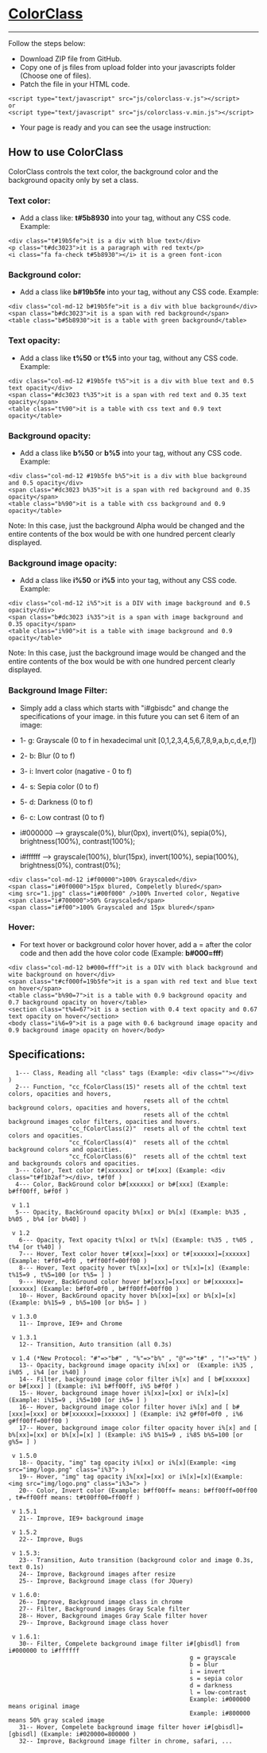 # [ColorClass](http://ColorClass.ir)
-----------
Follow the steps below:
- Download ZIP file from GitHub.
- Copy one of js files from upload folder into your javascripts folder (Choose one of files).
- Patch the file in your HTML code.

```
<script type="text/javascript" src="js/colorclass-v.js"></script>
or
<script type="text/javascript" src="js/colorclass-v.min.js"></script>
```

- Your page is ready and you can see the usage instruction:


## How to use ColorClass
ColorClass controls the text color, the background color and the background opacity only by set a class.

### Text color:
- Add a class like: **t#5b8930** into your tag, without any CSS code. Example:

```
<div class="t#19b5fe">it is a div with blue text</div>
<p class="t#dc3023">it is a paragraph with red text</p>
<i class="fa fa-check t#5b8930"></i> it is a green font-icon
```

### Background color:
- Add a class like **b#19b5fe** into your tag, without any CSS code. Example:

```
<div class="col-md-12 b#19b5fe">it is a div with blue background</div>
<span class="b#dc3023">it is a span with red background</span>
<table class="b#5b8930">it is a table with green background</table> 
```

### Text opacity:
- Add a class like **t%50** or **t%5** into your tag, without any CSS code. Example:

```
<div class="col-md-12 #19b5fe t%5">it is a div with blue text and 0.5 text opacity</div>
<span class="#dc3023 t%35">it is a span with red text and 0.35 text opacity</span>
<table class="t%90">it is a table with css text and 0.9 text opacity</table> 
```

### Background opacity:
- Add a class like **b%50** or **b%5** into your tag, without any CSS code. Example:

```
<div class="col-md-12 #19b5fe b%5">it is a div with blue background and 0.5 opacity</div>
<span class="#dc3023 b%35">it is a span with red background and 0.35 opacity</span>
<table class="b%90">it is a table with css background and 0.9 opacity</table> 
```
Note: In this case, just the background Alpha would be changed and the entire contents of the box would be with one hundred percent clearly displayed.


### Background image opacity:
- Add a class like **i%50** or **i%5** into your tag, without any CSS code. Example:

```
<div class="col-md-12 i%5">it is a DIV with image background and 0.5 opacity</div>
<span class="b#dc3023 i%35">it is a span with image background and 0.35 opacity</span>
<table class="i%90">it is a table with image background and 0.9 opacity</table> 
```
Note: In this case, just the background image would be changed and the entire contents of the box would be with one hundred percent clearly displayed.

### Background Image Filter:
-  Simply add a class which starts with "i#gbisdc" and change the specifications of your image. in this future you can set 6 item of an image: 
- 1- g: Grayscale (0 to f in hexadecimal unit [0,1,2,3,4,5,6,7,8,9,a,b,c,d,e,f])
- 2- b: Blur (0 to f)
- 3- i: Invert color (nagative - 0 to f)
- 4- s: Sepia color (0 to f)
- 5- d: Darkness (0 to f)
- 6- c: Low contrast (0 to f)

- i#000000 --> grayscale(0%), blur(0px), invert(0%), sepia(0%), brightness(100%), contrast(100%);
- i#ffffff --> grayscale(100%), blur(15px), invert(100%), sepia(100%), brightness(0%), contrast(0%); 

```
<div class="col-md-12 i#f00000">100% Grayscaled</div>
<span class="i#0f0000">15px blured, Compeletly blured</span>
<img src="1.jpg" class="i#00f000" />100% Inverted color, Negative
<span class="i#700000">50% Grayscaled</span>
<span class="i#f00">100% Grayscaled and 15px blured</span>
```

### Hover:
- For text hover or background color hover hover, add a = after the color code and then add the hove color code (Example: **b#000=fff**)

```
<div class="col-md-12 b#000=fff">it is a DIV with black background and wite background on hover</div>
<span class="t#cf000f=19b5fe">it is a span with red text and blue text on hover</span>
<table class="b%90=7">it is a table with 0.9 background opacity and 0.7 background opacity on hover</table> 
<section class="t%4=67">it is a section with 0.4 text opacity and 0.67 text opacity on hover</section>
<body class="i%6=9">it is a page with 0.6 background image opacity and 0.9 background image opacity on hover</body>
```


## Specifications:
```
  1--- Class, Reading all "class" tags (Example: <div class=""></div> )
  2--- Function, "cc_fColorClass(15)" resets all of the cchtml text colors, opacities and hovers,
                                      resets all of the cchtml background colors, opacities and hovers,
                                      resets all of the cchtml background images color filters, opacities and hovers.
                 "cc_fColorClass(2)"  resets all of the cchtml text colors and opacities.
                 "cc_fColorClass(4)"  resets all of the cchtml background colors and opacities.
                 "cc_fColorClass(6)"  resets all of the cchtml text and backgrounds colors and opacities.
  3--- Color, Text color t#[xxxxxx] or t#[xxx] (Example: <div class="t#f1b2af"></div>, t#f0f )
  4--- Color, BackGround color b#[xxxxxx] or b#[xxx] (Example: b#ff00ff, b#f0f )

 v 1.1
  5--- Opacity, BackGround opacity b%[xx] or b%[x] (Example: b%35 , b%05 , b%4 [or b%40] )

 v 1.2
   6--- Opacity, Text opacity t%[xx] or t%[x] (Example: t%35 , t%05 , t%4 [or t%40] )
   7--- Hover, Text color hover t#[xxx]=[xxx] or t#[xxxxxx]=[xxxxxx] (Example: t#f0f=0f0 , t#ff00ff=00ff00 )
   8--- Hover, Text opacity hover t%[xx]=[xx] or t%[x]=[x] (Example: t%15=9 , t%5=100 [or t%5= ] )
   9--- Hover, BackGround color hover b#[xxx]=[xxx] or b#[xxxxxx]=[xxxxxx] (Example: b#f0f=0f0 , b#ff00ff=00ff00 )
   10-- Hover, BackGround opacity hover b%[xx]=[xx] or b%[x]=[x] (Example: b%15=9 , b%5=100 [or b%5= ] )
 
 v 1.3.0
   11-- Improve, IE9+ and Chrome
 
 v 1.3.1
   12-- Transition, Auto transition (all 0.3s)
 
 v 1.4 (*New Protocol: "#"=>"b#" , "%"=>"b%" , "@"=>"t#" , "!"=>"t%" )
   13-- Opacity, background image opacity i%[xx] or  (Example: i%35 , i%05 , i%4 [or i%40] )
   14-- Filter, background image color filter i%[x] and [ b#[xxxxxx] or b#[xxx] ] (Example: i%1 b#ff00ff, i%5 b#f0f )
   15-- Hover, background image hover i%[xx]=[xx] or i%[x]=[x] (Example: i%15=9 , i%5=100 [or i%5= ] )
   16-- Hover, background image color filter hover i%[x] and [ b#[xxx]=[xxx] or b#[xxxxxx]=[xxxxxx] ] (Example: i%2 g#f0f=0f0 , i%6 g#ff00ff=00ff00 )
   17-- Hover, background image color filter opacity hover i%[x] and [ b%[xx]=[xx] or b%[x]=[x] ] (Example: i%5 b%15=9 , i%85 b%5=100 [or g%5= ] )
 
 v 1.5.0
   18-- Opacity, "img" tag opacity i%[xx] or i%[x](Example: <img src="img/logo.png" class="i%3"> )
   19-- Hover, "img" tag opacity i%[xx]=[xx] or i%[x]=[x](Example: <img src="img/logo.png" class="i%3="> )
   20-- Color, Invert color (Example: b#ff00ff= means: b#ff00ff=00ff00 , t#=ff00ff means: t#t00ff00=ff00ff )

 v 1.5.1
   21-- Improve, IE9+ background image  

 v 1.5.2
   22-- Improve, Bugs 

 v 1.5.3:
   23-- Transition, Auto transition (background color and image 0.3s, text 0.1s)
   24-- Improve, Background images after resize
   25-- Improve, Background image class (for JQuery)
 
 v 1.6.0:
   26-- Improve, Background image class in chrome
   27-- Filter, Background images Gray Scale filter
   28-- Hover, Background images Gray Scale filter hover
   29-- Improve, Background image class hover
 
 v 1.6.1:
   30-- Filter, Compelete background image filter i#[gbisdl] from i#000000 to i#ffffff
                                                   g = grayscale
                                                   b = blur
                                                   i = invert
                                                   s = sepia color
                                                   d = darkness
                                                   l = low-contrast
                                                   Example: i#000000  means original image
                                                   Example: i#800000  means 50% gray scaled image
   31-- Hover, Compelete background image filter hover i#[gbisdl]=[gbisdl] (Example: i#020000=800000 )
   32-- Improve, Background image filter in chrome, safari, ...
```